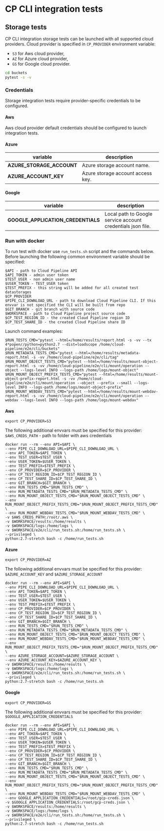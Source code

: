# CP CLI integration tests

## Storage tests

CP CLI integration storage tests can be launched with all supported cloud providers. Cloud provider
is specified in `CP_PROVIDER` environment variable:

- `S3` for Aws cloud provider,
- `AZ` for Azure cloud provider,
- `GS` for Google cloud provider.

```bash
cd buckets
pytest -s -v
```

### Credentials

Storage integration tests require provider-specific credentials to be configured.

#### Aws

Aws cloud provider default credentials should be configured to launch integration tests.

#### Azure

| variable | description |
| -------- | ----------- |
| **AZURE_STORAGE_ACCOUNT** | Azure storage account name. |
| **AZURE_ACCOUNT_KEY** | Azure storage account access key. |

#### Google

| variable | description |
| -------- | ----------- |
| **GOOGLE_APPLICATION_CREDENTIALS** | Local path to Google service account credentials json file. |

### Run with docker

To run test with docker use `run_tests.sh` script and the commands below. Before launching the following common 
environment variable should be specified:

```
$API - path to Cloud Pipeline API
$API_TOKEN - admin user token
$TEST_USER - non admin user name
$USER_TOKEN - TEST_USER token
$TEST_PREFIX - this string will be added for all created test datastorages
$CP_PROVIDER
$PIPE_CLI_DOWNLOAD_URL - path to download Cloud Pipeline CLI. If this envvar is not specified the CLI will be built from repo
$GIT_BRANCH - git branch with source code
$WORKSPACE - path to Cloud Pipeline project source code
$CP_TEST_REGION_ID - the created Cloud Pipeline region ID
$CP_TEST_SHARE_ID - the created Cloud Pipeline share ID
```

Launch command examples:
```
$RUN_TESTS_CMD="pytest --html=/home/results/report.html -s -vv --tx 4*popen//python=python2.7 --dist=loadscope /home/cloud-pipeline/e2e/cli/buckets"
$RUN_METADATA_TESTS_CMD="pytest --html=/home/results/metadata-report.html -s -vv /home/cloud-pipeline/e2e/cli/tag"
$RUN_MOUNT_OBJECT_TESTS_CMD="pytest --html=/home/results/mount-object-report.html -s -vv /home/cloud-pipeline/e2e/cli/mount/operation --object --logs-level INFO --logs-path /home/logs/mount-object"
$RUN_MOUNT_OBJECT_PREFIX_TESTS_CMD="pytest --html=/home/results/mount-object-prefix-report.html -s -vv /home/cloud-pipeline/e2e/cli/mount/operation --object --prefix --small --logs-level INFO --logs-path /home/logs/mount-object-prefix"
$RUN_MOUNT_WEBDAV_TESTS_CMD="pytest --html=/home/results/mount-webdav-report.html -s -vv /home/cloud-pipeline/e2e/cli/mount/operation --webdav --logs-level INFO --logs-path /home/logs/mount-webdav"
```

#### Aws

``
export CP_PROVIDER=S3
``

The following additional envvars must be specified for this provider:
`$AWS_CREDS_PATH` - path to folder with aws credentials

```
docker run --rm --env API=$API \
--env PIPE_CLI_DOWNLOAD_URL=$PIPE_CLI_DOWNLOAD_URL \
--env API_TOKEN=$API_TOKEN \
--env TEST_USER=$TEST_USER \
--env USER_TOKEN=$USER_TOKEN \
--env TEST_PREFIX=$TEST_PREFIX \
--env CP_PROVIDER=$CP_PROVIDER \
--env CP_TEST_REGION_ID=$CP_TEST_REGION_ID \
--env CP_TEST_SHARE_ID=$CP_TEST_SHARE_ID \
--env GIT_BRANCH=$GIT_BRANCH \
--env RUN_TESTS_CMD="$RUN_TESTS_CMD" \
--env RUN_METADATA_TESTS_CMD="$RUN_METADATA_TESTS_CMD" \
--env RUN_MOUNT_OBJECT_TESTS_CMD="$RUN_MOUNT_OBJECT_TESTS_CMD" \
--env RUN_MOUNT_OBJECT_PREFIX_TESTS_CMD="$RUN_MOUNT_OBJECT_PREFIX_TESTS_CMD" \
--env RUN_MOUNT_WEBDAV_TESTS_CMD="$RUN_MOUNT_WEBDAV_TESTS_CMD" \
-v $AWS_CREDS_PATH:/root/.aws \
-v $WORKSPACE/results:/home/results \
-v $WORKSPACE/logs:/home/logs \
-v $WORKSPACE/e2e/cli/run_tests.sh:/home/run_tests.sh \
--privileged \
python:2.7-stretch bash -c /home/run_tests.sh
```

#### Azure

``
export CP_PROVIDER=AZ
``

The following additional envvars must be specified for this provider:
`$AZURE_ACCOUNT_KEY` and `$AZURE_STORAGE_ACCOUNT`

```
docker run --rm --env API=$API \
--env PIPE_CLI_DOWNLOAD_URL=$PIPE_CLI_DOWNLOAD_URL \
--env API_TOKEN=$API_TOKEN \
--env TEST_USER=$TEST_USER \
--env USER_TOKEN=$USER_TOKEN \
--env TEST_PREFIX=$TEST_PREFIX \
--env CP_PROVIDER=$CP_PROVIDER \
--env CP_TEST_REGION_ID=$CP_TEST_REGION_ID \
--env CP_TEST_SHARE_ID=$CP_TEST_SHARE_ID \
--env GIT_BRANCH=$GIT_BRANCH \
--env RUN_TESTS_CMD="$RUN_TESTS_CMD" \
--env RUN_METADATA_TESTS_CMD="$RUN_METADATA_TESTS_CMD" \
--env RUN_MOUNT_OBJECT_TESTS_CMD="$RUN_MOUNT_OBJECT_TESTS_CMD" \
--env RUN_MOUNT_WEBDAV_TESTS_CMD="$RUN_MOUNT_WEBDAV_TESTS_CMD" \
--env RUN_MOUNT_OBJECT_PREFIX_TESTS_CMD="$RUN_MOUNT_OBJECT_PREFIX_TESTS_CMD" \
--env AZURE_STORAGE_ACCOUNT=$AZURE_STORAGE_ACCOUNT \
--env AZURE_ACCOUNT_KEY=$AZURE_ACCOUNT_KEY \
-v $WORKSPACE/results:/home/results \
-v $WORKSPACE/logs:/home/logs \
-v $WORKSPACE/e2e/cli/run_tests.sh:/home/run_tests.sh \
--privileged \
python:2.7-stretch bash -c /home/run_tests.sh
```

#### Google

``
export CP_PROVIDER=GS
``

The following additional envvars must be specified for this provider:
`$GOOGLE_APPLICATION_CREDENTIALS`

```
docker run --rm --env API=$API \
--env PIPE_CLI_DOWNLOAD_URL=$PIPE_CLI_DOWNLOAD_URL \
--env API_TOKEN=$API_TOKEN \
--env TEST_USER=$TEST_USER \
--env USER_TOKEN=$USER_TOKEN \
--env TEST_PREFIX=$TEST_PREFIX \
--env CP_PROVIDER=$CP_PROVIDER \
--env CP_TEST_REGION_ID=$CP_TEST_REGION_ID \
--env CP_TEST_SHARE_ID=$CP_TEST_SHARE_ID \
--env GIT_BRANCH=$GIT_BRANCH \
--env RUN_TESTS_CMD="$RUN_TESTS_CMD" \
--env RUN_METADATA_TESTS_CMD="$RUN_METADATA_TESTS_CMD" \
--env RUN_MOUNT_OBJECT_TESTS_CMD="$RUN_MOUNT_OBJECT_TESTS_CMD" \
--env RUN_MOUNT_OBJECT_PREFIX_TESTS_CMD="$RUN_MOUNT_OBJECT_PREFIX_TESTS_CMD" \
--env RUN_MOUNT_WEBDAV_TESTS_CMD="$RUN_MOUNT_WEBDAV_TESTS_CMD" \
--env GOOGLE_APPLICATION_CREDENTIALS=/root/gcp-creds.json \
-v $GOOGLE_APPLICATION_CREDENTIALS:/root/gcp-creds.json \
-v $WORKSPACE/results:/home/results \
-v $WORKSPACE/logs:/home/logs \
-v $WORKSPACE/e2e/cli/run_tests.sh:/home/run_tests.sh \
--privileged \
python:2.7-stretch bash -c /home/run_tests.sh
```

